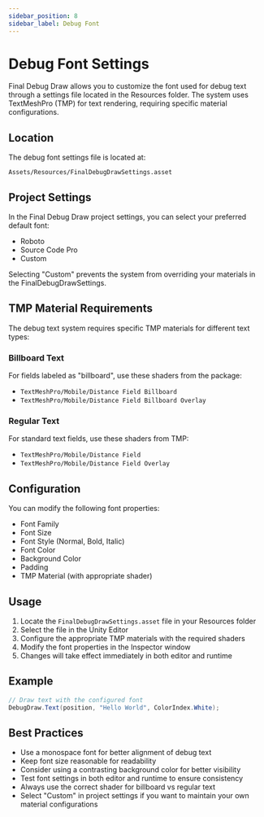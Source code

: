 ```yaml
---
sidebar_position: 8
sidebar_label: Debug Font
---
```


# Debug Font Settings

Final Debug Draw allows you to customize the font used for debug text through a settings file located in the Resources folder. The system uses TextMeshPro (TMP) for text rendering, requiring specific material configurations.

## Location

The debug font settings file is located at:
```
Assets/Resources/FinalDebugDrawSettings.asset
```

## Project Settings

In the Final Debug Draw project settings, you can select your preferred default font:

- Roboto
- Source Code Pro
- Custom

Selecting "Custom" prevents the system from overriding your materials in the FinalDebugDrawSettings.

## TMP Material Requirements

The debug text system requires specific TMP materials for different text types:

### Billboard Text
For fields labeled as "billboard", use these shaders from the package:
- `TextMeshPro/Mobile/Distance Field Billboard`
- `TextMeshPro/Mobile/Distance Field Billboard Overlay`

### Regular Text
For standard text fields, use these shaders from TMP:
- `TextMeshPro/Mobile/Distance Field`
- `TextMeshPro/Mobile/Distance Field Overlay`

## Configuration

You can modify the following font properties:

- Font Family
- Font Size
- Font Style (Normal, Bold, Italic)
- Font Color
- Background Color
- Padding
- TMP Material (with appropriate shader)

## Usage

1. Locate the `FinalDebugDrawSettings.asset` file in your Resources folder
2. Select the file in the Unity Editor
3. Configure the appropriate TMP materials with the required shaders
4. Modify the font properties in the Inspector window
5. Changes will take effect immediately in both editor and runtime

## Example

```csharp
// Draw text with the configured font
DebugDraw.Text(position, "Hello World", ColorIndex.White);
```

## Best Practices

- Use a monospace font for better alignment of debug text
- Keep font size reasonable for readability
- Consider using a contrasting background color for better visibility
- Test font settings in both editor and runtime to ensure consistency
- Always use the correct shader for billboard vs regular text
- Select "Custom" in project settings if you want to maintain your own material configurations 